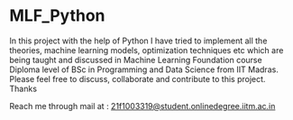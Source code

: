 # MLF_Python
In this project with the help of Python I have tried to implement all the theories, machine learning models, optimization techniques etc which are being taught and discussed in Machine Learning Foundation course Diploma level of BSc in Programming and Data Science from IIT Madras. Please feel free to discuss, collaborate and contribute to this project. Thanks

Reach me through mail at : 21f1003319@student.onlinedegree.iitm.ac.in
